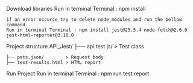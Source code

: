 Download libraries 
    Run in terminal Terminal : npm install

    if an error occurce try to delete node_modules and run the bellow command
    Run in terminal Terminal : npm install jest@25.5.4 node-fetch@2.6.0 jest-html-reporter@3.10.0

Project structure 
    API_Jest/
    ├── api.test.js/      > Test class
    
    ├── pets.json/        > Request body
    ├── test-results.html > HTML report 

Run Project 
     Run in terminal Terminal : npm run test:report
